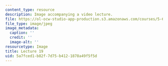 ```yaml
---
content_type: resource
description: Image accompanying a video lecture.
file: https://ol-ocw-studio-app-production.s3.amazonaws.com/courses/5-60-thermodynamics-kinetics-spring-2008/5a7fced1b82f7d75b4121878a49f5f5d_lec19_th.jpg
file_type: image/jpeg
image_metadata:
  caption: ''
  credit: ''
  image-alt: ''
resourcetype: Image
title: Lecture 19
uid: 5a7fced1-b82f-7d75-b412-1878a49f5f5d
---
```

